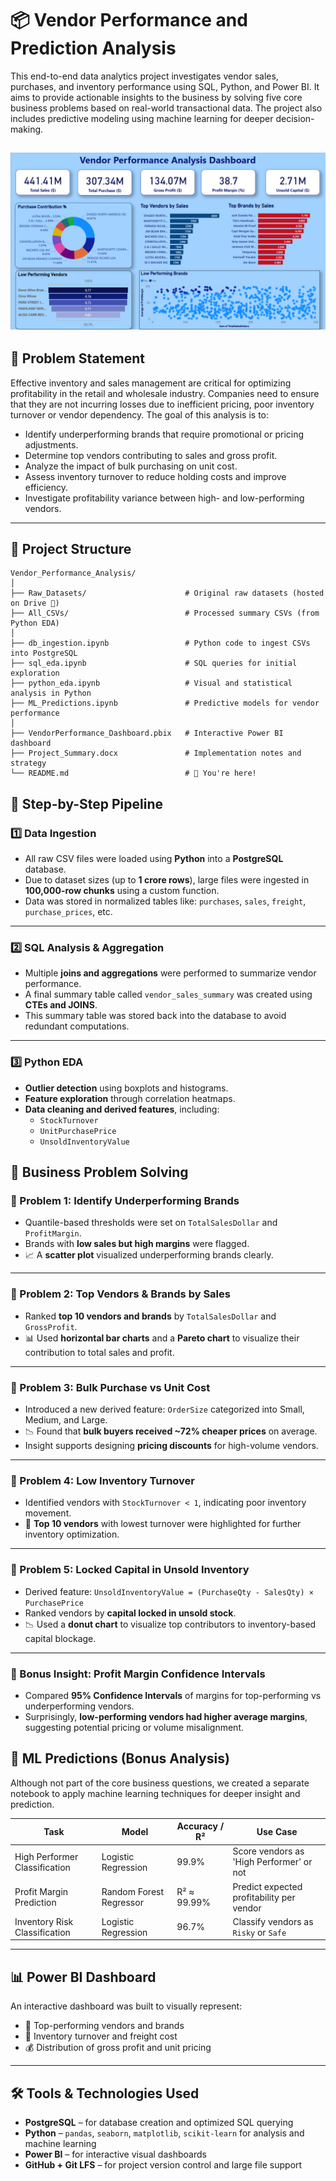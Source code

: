 # 📦 Vendor Performance and Prediction Analysis

This end-to-end data analytics project investigates vendor sales, purchases, and inventory performance using SQL, Python, and Power BI. It aims to provide actionable insights to the business by solving five core business problems based on real-world transactional data. The project also includes predictive modeling using machine learning for deeper decision-making.

![Dashboard Screenshot](Raw_Datasets/Dashboard.png)
---

## 🚀 Problem Statement

Effective inventory and sales management are critical for optimizing profitability in the retail and wholesale industry. Companies need to ensure that they are not incurring losses due to inefficient pricing, poor inventory turnover or vendor dependency. The goal of this analysis is to:

- Identify underperforming brands that require promotional or pricing adjustments.
- Determine top vendors contributing to sales and gross profit.
- Analyze the impact of bulk purchasing on unit cost.
- Assess inventory turnover to reduce holding costs and improve efficiency.
- Investigate profitability variance between high- and low-performing vendors.

---

## 📁 Project Structure

```plaintext
Vendor_Performance_Analysis/
│
├── Raw_Datasets/                      # Original raw datasets (hosted on Drive 🔗)
├── All_CSVs/                          # Processed summary CSVs (from Python EDA)
│
├── db_ingestion.ipynb                 # Python code to ingest CSVs into PostgreSQL
├── sql_eda.ipynb                      # SQL queries for initial exploration
├── python_eda.ipynb                   # Visual and statistical analysis in Python
├── ML_Predictions.ipynb               # Predictive models for vendor performance
│
├── VendorPerformance_Dashboard.pbix   # Interactive Power BI dashboard
├── Project_Summary.docx               # Implementation notes and strategy
└── README.md                          # 📍 You're here!
```

## 🧪 Step-by-Step Pipeline

### 1️⃣ Data Ingestion

- All raw CSV files were loaded using **Python** into a **PostgreSQL** database.
- Due to dataset sizes (up to **1 crore rows**), large files were ingested in **100,000-row chunks** using a custom function.
- Data was stored in normalized tables like: `purchases`, `sales`, `freight`, `purchase_prices`, etc.

---

### 2️⃣ SQL Analysis & Aggregation

- Multiple **joins and aggregations** were performed to summarize vendor performance.
- A final summary table called `vendor_sales_summary` was created using **CTEs and JOINS**.
- This summary table was stored back into the database to avoid redundant computations.

---

### 3️⃣ Python EDA

- **Outlier detection** using boxplots and histograms.
- **Feature exploration** through correlation heatmaps.
- **Data cleaning and derived features**, including:
  - `StockTurnover`
  - `UnitPurchasePrice`
  - `UnsoldInventoryValue`


## 💼 Business Problem Solving

### 🧩 Problem 1: Identify Underperforming Brands
- Quantile-based thresholds were set on `TotalSalesDollar` and `ProfitMargin`.
- Brands with **low sales but high margins** were flagged.
- 📈 A **scatter plot** visualized underperforming brands clearly.

---

### 🧩 Problem 2: Top Vendors & Brands by Sales
- Ranked **top 10 vendors and brands** by `TotalSalesDollar` and `GrossProfit`.
- 📊 Used **horizontal bar charts** and a **Pareto chart** to visualize their contribution to total sales and profit.

---

### 🧩 Problem 3: Bulk Purchase vs Unit Cost
- Introduced a new derived feature: `OrderSize` categorized into Small, Medium, and Large.
- 📉 Found that **bulk buyers received ~72% cheaper prices** on average.
- Insight supports designing **pricing discounts** for high-volume vendors.

---

### 🧩 Problem 4: Low Inventory Turnover
- Identified vendors with `StockTurnover < 1`, indicating poor inventory movement.
- 📌 **Top 10 vendors** with lowest turnover were highlighted for further inventory optimization.

---

### 🧩 Problem 5: Locked Capital in Unsold Inventory
- Derived feature: `UnsoldInventoryValue = (PurchaseQty - SalesQty) × PurchasePrice`
- Ranked vendors by **capital locked in unsold stock**.
- 📉 Used a **donut chart** to visualize top contributors to inventory-based capital blockage.

---

### 🧪 Bonus Insight: Profit Margin Confidence Intervals
- Compared **95% Confidence Intervals** of margins for top-performing vs underperforming vendors.
- Surprisingly, **low-performing vendors had higher average margins**, suggesting potential pricing or volume misalignment.


## 🤖 ML Predictions (Bonus Analysis)

Although not part of the core business questions, we created a separate notebook to apply machine learning techniques for deeper insight and prediction.

| Task                          | Model                  | Accuracy / R²       | Use Case                                      |
|------------------------------|------------------------|---------------------|-----------------------------------------------|
| High Performer Classification| Logistic Regression    | 99.9%               | Score vendors as 'High Performer' or not      |
| Profit Margin Prediction     | Random Forest Regressor| R² ≈ 99.99%         | Predict expected profitability per vendor     |
| Inventory Risk Classification| Logistic Regression    | 96.7%               | Classify vendors as `Risky` or `Safe`         |

---

## 📊 Power BI Dashboard

An interactive dashboard was built to visually represent:

- 📌 Top-performing vendors and brands  
- 🔁 Inventory turnover and freight cost  
- 💰 Distribution of gross profit and unit pricing  

---

## 🛠️ Tools & Technologies Used

- **PostgreSQL** – for database creation and optimized SQL querying  
- **Python** – `pandas`, `seaborn`, `matplotlib`, `scikit-learn` for analysis and machine learning  
- **Power BI** – for interactive visual dashboards  
- **GitHub + Git LFS** – for project version control and large file support  
